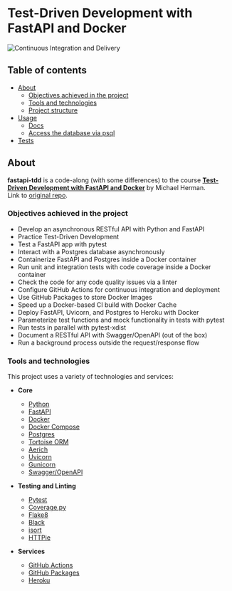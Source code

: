 # Test-Driven Development with FastAPI and Docker

![Continuous Integration and Delivery](https://github.com/DerevenetsArtyom/fastapi-tdd/workflows/Continuous%20Integration%20and%20Delivery/badge.svg?branch=master)

## Table of contents
- [About](#about)
  - [Objectives achieved in the project](#objectives-achieved-in-the-project)
  - [Tools and technologies](#tools-and-technologies)
  - [Project structure](#project-structure)
- [Usage](#usage)
    - [Docs](#docs)
    - [Access the database via psql](#access-the-database-via-psql)
- [Tests](#tests)

## About

**fastapi-tdd** is a code-along (with some differences) to the course **[Test-Driven Development with FastAPI and Docker](https://testdriven.io/courses/tdd-fastapi/)** by Michael Herman.  
Link to [original repo](https://github.com/testdrivenio/fastapi-tdd-docker).

### Objectives achieved in the project

- Develop an asynchronous RESTful API with Python and FastAPI
- Practice Test-Driven Development
- Test a FastAPI app with pytest
- Interact with a Postgres database asynchronously
- Containerize FastAPI and Postgres inside a Docker container
- Run unit and integration tests with code coverage inside a Docker container
- Check the code for any code quality issues via a linter
- Configure GitHub Actions for continuous integration and deployment
- Use GitHub Packages to store Docker Images
- Speed up a Docker-based CI build with Docker Cache
- Deploy FastAPI, Uvicorn, and Postgres to Heroku with Docker
- Parameterize test functions and mock functionality in tests with pytest
- Run tests in parallel with pytest-xdist
- Document a RESTful API with Swagger/OpenAPI (out of the box)
- Run a background process outside the request/response flow

### Tools and technologies

This project uses a variety of technologies and services:
* **Core**
    - [Python](https://www.python.org/downloads/release/python-390/)
    - [FastAPI](https://fastapi.tiangolo.com/)
    - [Docker](https://www.docker.com/)
    - [Docker Compose](https://docs.docker.com/compose/)
    - [Postgres](https://www.postgresql.org/)
    - [Tortoise ORM](https://tortoise-orm.readthedocs.io/en/latest/)
    - [Aerich](https://github.com/tortoise/aerich)
    - [Uvicorn](https://www.uvicorn.org/)
    - [Gunicorn](https://gunicorn.org/)
    - [Swagger/OpenAPI](https://swagger.io/docs/specification/about/)

* **Testing and Linting**
    - [Pytest](https://docs.pytest.org/en/6.2.x/)
    - [Coverage.py](https://coverage.readthedocs.io/en/coverage-5.5/)
    - [Flake8](https://gitlab.com/pycqa/flake8)
    - [Black](https://black.readthedocs.io/en/stable/)
    - [isort](https://isort.readthedocs.io/en/latest/)
    - [HTTPie](https://httpie.io/)

* **Services**
    - [GitHub Actions](https://github.com/features/actions)
    - [GitHub Packages](https://github.com/features/packages)
    - [Heroku](https://dashboard.heroku.com/)
